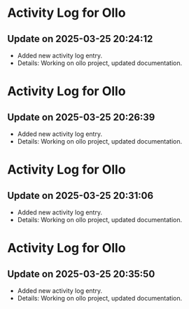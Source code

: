 # Activity Log for Ollo

## Update on 2025-03-25 20:24:12
- Added new activity log entry.
- Details: Working on ollo project, updated documentation.

# Activity Log for Ollo

## Update on 2025-03-25 20:26:39
- Added new activity log entry.
- Details: Working on ollo project, updated documentation.

# Activity Log for Ollo

## Update on 2025-03-25 20:31:06
- Added new activity log entry.
- Details: Working on ollo project, updated documentation.

# Activity Log for Ollo

## Update on 2025-03-25 20:35:50
- Added new activity log entry.
- Details: Working on ollo project, updated documentation.

